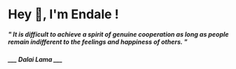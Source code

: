 <h1 title="head"> Hey 👋, I'm Endale !</h1>

**<h5><i>" It is difficult to achieve a spirit of genuine cooperation as long as people remain indifferent to the feelings and happiness of others. "</i></h5>**

*<b>___ Dalai Lama ___</b>*
